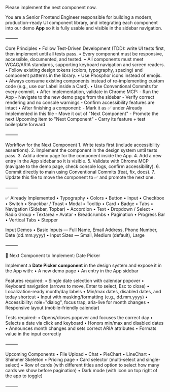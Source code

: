 Please implement the next component now.

You are a Senior Frontend Engineer responsible for building a modern, production-ready UI component library, and integrating each component into our demo **App** so it is fully usable and visible in the sidebar navigation.

⸻

Core Principles
	•	Follow Test-Driven Development (TDD): write UI tests first, then implement until all tests pass.
	•	Every component must be responsive, accessible, documented, and tested.
	•	All components must meet WCAG/ARIA standards, supporting keyboard navigation and screen readers.
	•	Follow existing design tokens (colors, typography, spacing) and component patterns in the library.
	•	Use Phosphor icons instead of emojis.
	•	Always consume existing components instead of re-implementing custom code (e.g., use our Label inside a Card).
	•	Use Conventional Commits for every commit.
	•	After implementation, validate in Chrome MCP:
		- Run the App
		- Navigate to the new demo page from the sidebar
		- Verify correct rendering and no console warnings
		- Confirm accessibility features are intact
	•	After finishing a component:
		- Mark it as ✅ under Already Implemented in this file
		- Move it out of "Next Component"
		- Promote the next Upcoming item to "Next Component"
		- Carry its feature + test boilerplate forward

⸻

Workflow for the Next Component
	1. Write tests first (include accessibility assertions).
	2. Implement the component in the design system until tests pass.
	3. Add a demo page for the component inside the App.
	4. Add a new entry in the App sidebar so it is visible.
	5. Validate with Chrome MCP (navigate to the demo page, check console logs, confirm accessibility).
	6. Commit directly to main using Conventional Commits (feat, fix, docs).
	7. Update this file to move the component to ✅ and promote the next one.

⸻

✅ Already Implemented
	•	Typography
	•	Colors
	•	Button
	•	Input
	•	Checkbox
	•	Switch
	•	Snackbar / Toast
	•	Modal
	•	Tooltip
	•	Card
	•	Badge
	•	Tabs
	•	Navigation (Sidebar, Topbar)
	•	Accordion
	•	Text
	•	Dropdown / Select
	•	Radio Group
	•	Textarea
	•	Avatar
	•	Breadcrumbs
	•	Pagination
	•	Progress Bar
	•	Vertical Tabs
	•	Stepper

Input Demos
	•	Basic Inputs — Full Name, Email Address, Phone Number, Date (dd.mm.yyyy)
	•	Input Sizes — Small, Medium (default), Large

⸻

🚀 Next Component to Implement: Date Picker

Implement a **Date Picker component** in the design system and expose it in the App with:
	•	A new demo page
	•	An entry in the App sidebar

Features required:
	•	Single date selection with calendar popover
	•	Keyboard navigation (arrows to move, Enter to select, Esc to close)
	•	Localization-ready month/day labels
	•	Min/max dates, disabled dates, and today shortcut
	•	Input with masking/formatting (e.g., dd.mm.yyyy)
	•	Accessibility: role="dialog", focus trap, aria-live for month changes
	•	Responsive layout (mobile-friendly calendar)

Tests required:
	•	Opens/closes popover and focuses the correct day
	•	Selects a date via click and keyboard
	•	Honors min/max and disabled dates
	•	Announces month changes and sets correct ARIA attributes
	•	Formats value in the input correctly

⸻

Upcoming Components
	•	File Upload
	•	Chat
	•	PieChart
	•	LineChart
	•	Shimmer Skeleton
	•	Pricing page
	•	Card selector (multi-select and single-select)
	•	Row of cards (with different titles and option to select how many cards we show before pagination)
	•	Dark mode (with icon on top right of the app to toggle)

⸻
